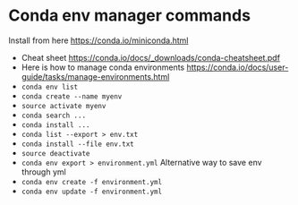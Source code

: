 # Conda env manager commands
  Install from here https://conda.io/miniconda.html
  
   - Cheat sheet https://conda.io/docs/_downloads/conda-cheatsheet.pdf
   - Here is how to manage conda environments https://conda.io/docs/user-guide/tasks/manage-environments.html
   - `conda env list`
   - `conda create --name myenv`
   - `source activate myenv`
   - `conda search ...`
   - `conda install ...`
   - `conda list --export > env.txt`
   - `conda install --file env.txt`
   - `source deactivate`
   - `conda env export > environment.yml` Alternative way to save env through yml
   - `conda env create -f environment.yml`
   - `conda env update -f environment.yml`
